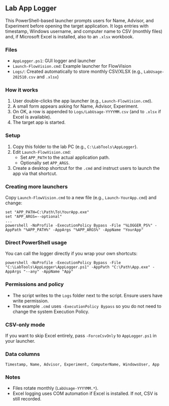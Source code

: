 ## Lab App Logger

This PowerShell-based launcher prompts users for Name, Advisor, and Experiment before opening the target application. It logs entries with timestamp, Windows username, and computer name to CSV (monthly files) and, if Microsoft Excel is installed, also to an `.xlsx` workbook.

### Files
- `AppLogger.ps1`: GUI logger and launcher
- `Launch-FlowVision.cmd`: Example launcher for FlowVision
- `Logs/`: Created automatically to store monthly CSV/XLSX (e.g., `LabUsage-202510.csv` and `.xlsx`)

### How it works
1. User double-clicks the app launcher (e.g., `Launch-FlowVision.cmd`).
2. A small form appears asking for Name, Advisor, Experiment.
3. On OK, a row is appended to `Logs/LabUsage-YYYYMM.csv` (and to `.xlsx` if Excel is available).
4. The target app is started.

### Setup
1. Copy this folder to the lab PC (e.g., `C:\LabTools\AppLogger`).
2. Edit `Launch-FlowVision.cmd`:
   - Set `APP_PATH` to the actual application path.
   - Optionally set `APP_ARGS`.
3. Create a desktop shortcut for the `.cmd` and instruct users to launch the app via that shortcut.

### Creating more launchers
Copy `Launch-FlowVision.cmd` to a new file (e.g., `Launch-YourApp.cmd`) and change:
```
set "APP_PATH=C:\Path\To\YourApp.exe"
set "APP_ARGS=--optional"
...
powershell -NoProfile -ExecutionPolicy Bypass -File "%LOGGER_PS%" -AppPath "%APP_PATH%" -AppArgs "%APP_ARGS%" -AppName "YourApp"
```

### Direct PowerShell usage
You can call the logger directly if you wrap your own shortcuts:
```
powershell -NoProfile -ExecutionPolicy Bypass -File "C:\LabTools\AppLogger\AppLogger.ps1" -AppPath "C:\Path\App.exe" -AppArgs "--any" -AppName "App"
```

### Permissions and policy
- The script writes to the `Logs` folder next to the script. Ensure users have write permission.
- The example `.cmd` uses `-ExecutionPolicy Bypass` so you do not need to change the system Execution Policy.

### CSV-only mode
If you want to skip Excel entirely, pass `-ForceCsvOnly` to `AppLogger.ps1` in your launcher.

### Data columns
`Timestamp, Name, Advisor, Experiment, ComputerName, WindowsUser, App`

### Notes
- Files rotate monthly (`LabUsage-YYYYMM.*`).
- Excel logging uses COM automation if Excel is installed. If not, CSV is still recorded.

